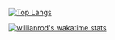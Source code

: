 [![Top Langs](https://github-readme-stats.vercel.app/api/top-langs/?username=Harineko0&layout=compact)](https://github.com/anuraghazra/github-readme-stats)


[![willianrod's wakatime stats](https://github-readme-stats.vercel.app/api/wakatime?username=Harineko0&layout=compact)](https://github.com/anuraghazra/github-readme-stats)
